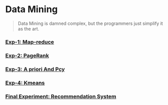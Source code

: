 # Data Mining

> Data Mining is damned complex, but the programmers just simplify it as the art.


### [Exp-1: Map-reduce](https://github.com/SourceCode1037/Data-Mining/tree/main/Exp-1)

### [Exp-2: PageRank](https://github.com/SourceCode1037/Data-Mining/tree/main/Exp-2)

### [Exp-3: A priori And Pcy](https://github.com/SourceCode1037/Data-Mining/tree/main/Exp-3)

### [Exp-4: Kmeans](https://github.com/SourceCode1037/Data-Mining/tree/main/Exp-4)

### [Final Experiment: Recommendation System](https://github.com/SourceCode1037/Data-Mining/tree/main/Exp-Final)

